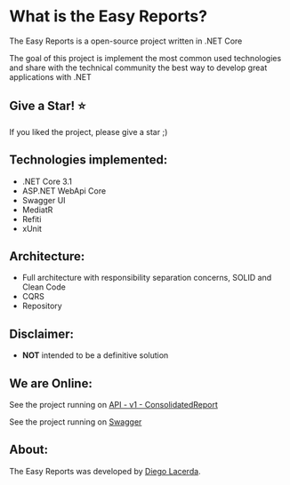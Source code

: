 
What is the Easy Reports?
=====================
The Easy Reports is a open-source project written in .NET Core

The goal of this project is implement the most common used technologies and share with the technical community the best way to develop great applications with .NET


## Give a Star! :star:
If you liked the project, please give a star ;)


## Technologies implemented:

- .NET Core 3.1
- ASP.NET WebApi Core
- Swagger UI
- MediatR
- Refiti
- xUnit

## Architecture:

- Full architecture with responsibility separation concerns, SOLID and Clean Code
- CQRS
- Repository

## Disclaimer:
- **NOT** intended to be a definitive solution

## We are Online:
See the project running on <a href="http://easyreports-dev.us-east-1.elasticbeanstalk.com/api/v1/ConsolidatedReport" target="_blank">API - v1 - ConsolidatedReport</a>

See the project running on <a href="http://easyreports-dev.us-east-1.elasticbeanstalk.com/swagger/index.html" target="_blank">Swagger</a>


## About:
The Easy Reports was developed by [Diego Lacerda](https://www.linkedin.com/in/diegolacerdaalves/).
